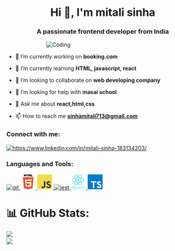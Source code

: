 
<h1 align="center">Hi 👋, I'm mitali sinha</h1>
<!-- <p align="middle" width="100%"> <img width="100%" height="400px"src="https://camo.githubusercontent.com/591bf3579e2484f58aee03bd9ed1bb9a12aab4a271770dfcd5fd3eddca3f0b86/68747470733a2f2f6d69726f2e6d656469756d2e636f6d2f6d61782f3837352f302a4647443642557a7a5a7331564a4c75592e676966" alt="suvam778781" /> </p> -->
<h3 align="center">A passionate frontend developer from India</h3>
<img alt='' src='https://dribbble.com/shots/2413754-Coding' width:'400' align:'right'/>

<img align="right" alt="Coding" width="400" src="https://i.pinimg.com/originals/16/fe/7e/16fe7e7fb6eebb3087b6dc418748ee56.gif" />

- 🔭 I’m currently working on **booking.com**

- 🌱 I’m currently learning **HTML, javascript, react**

- 👯 I’m looking to collaborate on **web developing company**

- 🤝 I’m looking for help with **masai school**

- 💬 Ask me about **react,html,css**

- 📫 How to reach me **sinhamitali713@gmail.com**

<h3 align="left">Connect with me:</h3>
<p align="left">
<a href="https://www.linkedin.com/in/mitali-sinha-183134203/" target="blank"><img align="center" src="https://raw.githubusercontent.com/rahuldkjain/github-profile-readme-generator/master/src/images/icons/Social/linked-in-alt.svg" alt="https://www.linkedin.com/in/mitali-sinha-183134203/" height="30" width="40" /></a>
</p>

<h3 align="left">Languages and Tools:</h3>
<p align="left"> <a href="https://git-scm.com/" target="_blank" rel="noreferrer"> <img src="https://www.vectorlogo.zone/logos/git-scm/git-scm-icon.svg" alt="git" width="40" height="40"/> </a> <a href="https://www.w3.org/html/" target="_blank" rel="noreferrer"> <img src="https://raw.githubusercontent.com/devicons/devicon/master/icons/html5/html5-original-wordmark.svg" alt="html5" width="40" height="40"/> </a> <a href="https://developer.mozilla.org/en-US/docs/Web/JavaScript" target="_blank" rel="noreferrer"> <img src="https://raw.githubusercontent.com/devicons/devicon/master/icons/javascript/javascript-original.svg" alt="javascript" width="40" height="40"/> </a> <a href="https://jestjs.io" target="_blank" rel="noreferrer"> <img src="https://www.vectorlogo.zone/logos/jestjsio/jestjsio-icon.svg" alt="jest" width="40" height="40"/> </a> <a href="https://reactjs.org/" target="_blank" rel="noreferrer"> <img src="https://raw.githubusercontent.com/devicons/devicon/master/icons/react/react-original-wordmark.svg" alt="react" width="40" height="40"/> </a> <a href="https://www.typescriptlang.org/" target="_blank" rel="noreferrer"> <img src="https://raw.githubusercontent.com/devicons/devicon/master/icons/typescript/typescript-original.svg" alt="typescript" width="40" height="40"/> </a> </p>

# 📊 GitHub Stats:
![](https://github-readme-stats.vercel.app/api?username=mira713&theme=vue-dark&hide_border=false&include_all_commits=false&count_private=false)<br/>
![](https://github-readme-streak-stats.herokuapp.com/?user=mira713&theme=vue-dark&hide_border=false)<br/>
<!-- ![](https://github-readme-stats.vercel.app/api/top-langs/?username=mira713&theme=vue-dark&hide_border=false&include_all_commits=false&count_private=false&layout=compact)
 -->
